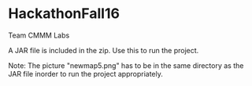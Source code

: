 # HackathonFall16

Team CMMM Labs

A JAR file is included in the zip. Use this to run the project.

Note: The picture "newmap5.png" has to be in the same directory as the JAR file inorder to run the project appropriately.
